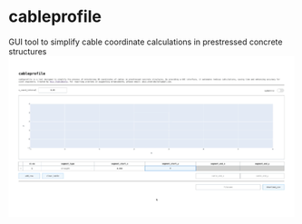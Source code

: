 # cableprofile
GUI tool to simplify cable coordinate calculations in prestressed concrete structures
![](https://github.com/anuvc/cableprofile/blob/main/cableprofile_demo.gif)
